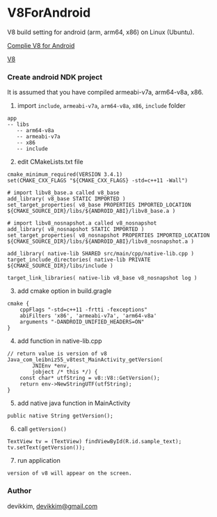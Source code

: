 # V8ForAndroid
V8 build setting for android (arm, arm64, x86) on Linux (Ubuntu).

[Complie V8 for Android](https://github.com/leibniz55/ComplieV8ForAndroid/blob/master/README.md)

[V8](https://github.com/v8/v8)


### Create android NDK project
It is assumed that you have compiled armeabi-v7a, arm64-v8a, x86.

1. import `include`, `armeabi-v7a`, `arm64-v8a`, `x86`, `include` folder
```
app
-- libs
   -- arm64-v8a
   -- armeabi-v7a
   -- x86
   -- include
```

2. edit CMakeLists.txt file
```
cmake_minimum_required(VERSION 3.4.1)
set(CMAKE_CXX_FLAGS "${CMAKE_CXX_FLAGS} -std=c++11 -Wall")

# import libv8_base.a called v8_base
add_library( v8_base STATIC IMPORTED )
set_target_properties( v8_base PROPERTIES IMPORTED_LOCATION ${CMAKE_SOURCE_DIR}/libs/${ANDROID_ABI}/libv8_base.a )

# import libv8_nosnapshot.a called v8_nosnapshot
add_library( v8_nosnapshot STATIC IMPORTED )
set_target_properties( v8_nosnapshot PROPERTIES IMPORTED_LOCATION ${CMAKE_SOURCE_DIR}/libs/${ANDROID_ABI}/libv8_nosnapshot.a )

add_library( native-lib SHARED src/main/cpp/native-lib.cpp )
target_include_directories( native-lib PRIVATE ${CMAKE_SOURCE_DIR}/libs/include )

target_link_libraries( native-lib v8_base v8_nosnapshot log )

```

3. add cmake option in build.gragle
```
cmake {
    cppFlags "-std=c++11 -frtti -fexceptions"
    abiFilters 'x86', 'armeabi-v7a', 'arm64-v8a'
    arguments "-DANDROID_UNIFIED_HEADERS=ON"
}
```

4. add function in native-lib.cpp
```
// return value is version of v8
Java_com_leibniz55_v8test_MainActivity_getVersion(
        JNIEnv *env,
        jobject /* this */) {
    const char* utfString = v8::V8::GetVersion();
    return env->NewStringUTF(utfString);
}
```

5. add native java function in MainActivity
```
public native String getVersion();

```
6. call `getVersion()`
```
TextView tv = (TextView) findViewById(R.id.sample_text);
tv.setText(getVersion());
```

7. run application 
```
version of v8 will appear on the screen.
```

### Author

devikkim, devikkim@gmail.com
